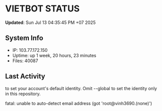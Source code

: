 # VIETBOT STATUS
**Updated**: Sun Jul 13 04:35:45 PM +07 2025

## System Info
- IP: 103.77.172.150
- Uptime: up 1 week, 20 hours, 23 minutes
- Files: 40087

## Last Activity

to set your account's default identity.
Omit --global to set the identity only in this repository.

fatal: unable to auto-detect email address (got 'root@vinh3690.(none)')
